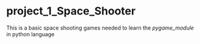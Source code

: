 # project_1_Space_Shooter
This is a basic space shooting games needed to learn the *pygame_module* in python language
